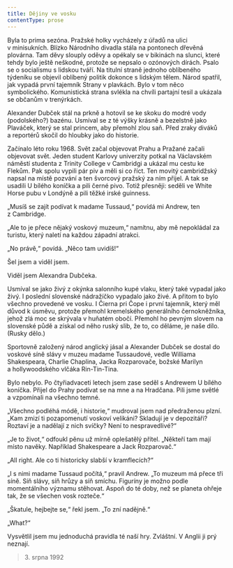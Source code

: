 ```yaml
---
title: Dějiny ve vosku
contentType: prose
---
```


<section>

Byla to prima sezóna. Pražské holky vycházely z úřadů na ulici v minisukních. Blízko Národního divadla stála na pontonech dřevěná plovárna. Tam děvy slouply oděvy a opékaly se v bikinách na slunci, které tehdy bylo ještě neškodné, protože se nepsalo o ozónových dírách. Psalo se o socialismu s lidskou tváří. Na titulní straně jednoho oblíbeného týdeníku se objevil oblíbený politik dokonce s lidským tělem. Národ spatřil, jak vypadá první tajemník Strany v plavkách. Bylo v tom něco symbolického. Komunistická strana svlékla na chvíli partajní tesil a ukázala se občanům v trenýrkách.

Alexander Dubček stál na prkně a hotovil se ke skoku do modré vody (podolského?) bazénu. Usmíval se z té výšky krásně a bezelst­ně jako Plaváček, který se stal princem, aby přemohl zlou saň. Před zraky diváků a reportérů skočil do hloubky jako do historie.

Začínalo léto roku 1968. Svět začal objevovat Prahu a Pražané začali objevovat svět. Jeden student Karlovy univerzity potkal na Václavském náměstí studenta z Trinity College v Cambridgi a ukázal mu cestu ke Flekům. Pak spolu vypili pár piv a měli si co říct. Ten movitý cambridžský napsal na místě pozvání a ten švorcový pražský za ním přijel. A tak se usadili U bílého koníčka a pili černé pivo. Totiž přesněji: seděli ve White Horse pubu v Londýně a pili těžké irské guinness.

„Musíš se zajít podívat k madame Tussaud,“ povídá mi Andrew, ten z Cambridge.

„Ale to je přece nějaký voskový muzeum,“ namítnu, aby mě nepokládal za turistu, který naletí na každou západní atrakci.

„No právě,“ povídá. „Něco tam uvidíš!“

Šel jsem a viděl jsem.

Viděl jsem Alexandra Dubčeka.

Usmíval se jako živý z okýnka salonního kupé vlaku, který také vypadal jako živý. I poslední slovenské nádražíčko vypadalo jako živé. A přitom to bylo všechno provedené ve vosku. I Čierna pri Čope i první tajemník, který měl důvod k úsměvu, protože přemohl kremelského generálního černokněžníka, jehož zlá moc se skrývala v huňatém obočí. Přemohl ho pevným slovem na slovenské půdě a získal od něho ruský slib, že to, co děláme, je naše dílo. (Rusky dělo.)

Sportovně založený národ anglický jásal a Alexander Dubček se dostal do voskové síně slávy v muzeu madame Tussaudové, vedle Williama Shakespeara, Charlie Chaplina, Jacka Rozparovače, božské Marilyn a hollywoodského vlčáka Rin-Tin-Tina.

Bylo nebylo. Po čtyřiadvaceti letech jsem zase seděl s Andrewem U bílého koníčka. Přijel do Prahy podívat se na mne a na Hradčana. Pili jsme světlé a vzpomínali na všechno temné.

„Všechno podléhá módě, i historie,“ mudroval jsem nad předraženou plzní. „Kam zmizí ti pozapomenutí voskoví velikáni? Skladují je v depozitáři? Roztaví je a nadělají z nich svíčky? Není to nespravedlivé?“

„Je to život,“ odfoukl pěnu už mírně oplešatělý přítel. „Někteří tam mají místo navěky. Například Shakespeare a Jack Rozparovač.“

„All right. Ale co ti historicky slabší v kramflecích?“

„I s nimi madame Tussaud počítá,“ pravil Andrew. „To muzeum má přece tři síně. Síň slávy, síň hrůzy a síň smíchu. Figuríny je možno podle momentálního významu stěhovat. Aspoň do té doby, než se planeta ohřeje tak, že se všechen vosk rozteče.“

„Škatule, hejbejte se,“ řekl jsem. „To zní nadějně.“

„What?“

Vysvětlil jsem mu jednoduchá pravidla té naší hry. Zvláštní. V Anglii ji prý neznají.

</section>

<section>

> 3. srpna 1992

</section>
